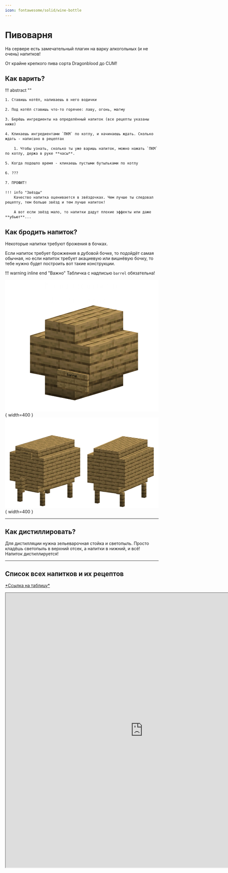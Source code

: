 ```yaml
---
icon: fontawesome/solid/wine-bottle
---
```


<head>
    <!-- Yandex.RTB -->
    <script>window.yaContextCb=window.yaContextCb||[]</script>
    <script src="https://yandex.ru/ads/system/context.js" async></script>
</head>

<!-- Yandex.RTB R-A-5374421-1 -->
<div id="yandex_rtb_R-A-5374421-1"></div>
<script>
window.yaContextCb.push(()=>{
    Ya.Context.AdvManager.render({
        "blockId": "R-A-5374421-1",
        "renderTo": "yandex_rtb_R-A-5374421-1"
    })
})
</script>

# Пивоварня

На сервере есть замечательный плагин на варку алкогольных (и не очень) напитков!

От крайне крепкого пива сорта <span class="red shadow bold">Dragonblood</span> до <span class="neon">CUM</span>!

## **Как варить?**

!!! abstract ""

    1. Ставишь котёл, наливаешь в него водички

    2. Под котёл ставишь что-то горячее: лаву, огонь, магму

    3. Берёшь ингредиенты на определённый напиток (все рецепты указаны ниже)

    4. Кликаешь ингредиентами `ПКМ` по котлу, и начинаешь ждать. Сколько ждать - написано в рецептах

        1. Чтобы узнать, сколько ты уже варишь напиток, можно нажать `ПКМ` по котлу, держа в руке **часы**.

    5. Когда подошло время - кликаешь пустыми бутыльками по котлу

    6. ???

    7. ПРОФИТ!

    !!! info "Звёзды"
        Качество напитка оценивается в звёздочках. Чем лучше ты следовал рецепту, тем больше звёзд и тем лучше напиток!

        А вот если звёзд мало, то напитки дадут плохие эффекты или даже **убьют**...

## Как бродить напиток?

Некоторые напитки требуют брожения в бочках. 

Если напиток требует брожжения в дубовой бочке, то подойдёт самая обычная, но если напиток требует акациевую или вишнёвую бочку, то тебе нужно будет построить вот такие конструкции.

!!! warning inline end "Важно"
    Табличка с надписью `barrel` обязательна!

![barrel_smal](../../assets/brewery/barrel_small.png){ width=400 }
![barrel_big](../../assets/brewery/barrel_big.png){ width=400 }

***

## Как дистиллировать?

Для дистилляции нужна зельеварочная стойка и светопыль. Просто кладёшь светопыль в верхний отсек, а напитки в нижний, и всё! Напиток дистиллируется!


***

## Список всех напитков и их рецептов

[\*Ссылка на таблицу*](https://docs.google.com/spreadsheets/d/1eeP827cOQyv0Hjfr392m7XS6pfpHPupX)

<iframe src="https://docs.google.com/spreadsheets/d/e/2PACX-1vRBcp8GW0HhaNDzQdxor1FMwVGUs8Mf2WFshE67-etU5aTd_977CfzjlPDzV5D9ZA/pubhtml?widget=true&amp;headers=false" width=900 height=900></iframe>

